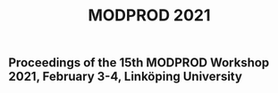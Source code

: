 ﻿---
layout              : page
sidebar             : right
show_meta           : false
title               : "MODPROD 2021"
subheadline         : ""
teaser              : ""
permalink           : "/modprod2021/"
---

## Proceedings of the 15th MODPROD Workshop 2021, February 3-4, Link&#246;ping University
